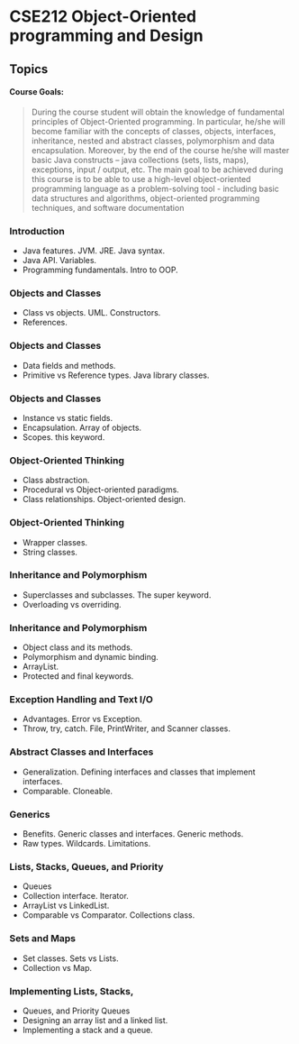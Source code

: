 # CSE212 Object-Oriented programming and Design

## Topics

#### Course Goals:
>During the course student will obtain the knowledge of fundamental principles of Object-Oriented programming. In particular, he/she will become familiar with the concepts of classes, 
objects, interfaces, inheritance, nested and abstract classes, polymorphism and data 
encapsulation. Moreover, by the end of the course he/she will master basic Java constructs – java 
collections (sets, lists, maps), exceptions, input / output, etc. The main goal to be achieved 
during this course is to be able to use a high-level object-oriented programming language as a 
problem-solving tool - including basic data structures and algorithms, object-oriented 
programming techniques, and software documentation

### Introduction
- Java features. JVM. JRE. Java syntax. 
- Java API. Variables. 
- Programming fundamentals. Intro to OOP.

### Objects and Classes
- Class vs objects. UML. Constructors.
- References.

### Objects and Classes
- Data fields and methods. 
- Primitive vs Reference types. Java library classes.

### Objects and Classes
- Instance vs static fields.
- Encapsulation. Array of objects. 
- Scopes. this keyword.

###  Object-Oriented Thinking 
- Class abstraction. 
- Procedural vs Object-oriented paradigms. 
- Class relationships. Object-oriented design.

### Object-Oriented Thinking
- Wrapper classes. 
- String classes.

### Inheritance and Polymorphism
- Superclasses and subclasses. The super keyword. 
- Overloading vs overriding.

### Inheritance and Polymorphism
- Object class and its methods. 
- Polymorphism and dynamic binding. 
- ArrayList. 
- Protected and final keywords.

### Exception Handling and Text I/O
- Advantages. Error vs Exception. 
- Throw, try, catch. File, PrintWriter, and Scanner classes.

### Abstract Classes and Interfaces
- Generalization. Defining interfaces and classes that implement interfaces. 
- Comparable. Cloneable. 

### Generics
- Benefits. Generic classes and interfaces. Generic methods. 
- Raw types. Wildcards. Limitations. 

### Lists, Stacks, Queues, and Priority 
- Queues
- Collection interface. Iterator. 
- ArrayList vs LinkedList. 
- Comparable vs Comparator. Collections class.

### Sets and Maps
- Set classes. Sets vs Lists. 
- Collection vs Map.

### Implementing Lists, Stacks, 
- Queues, and Priority Queues 
- Designing an array list and a linked list. 
- Implementing a stack and a queue.
